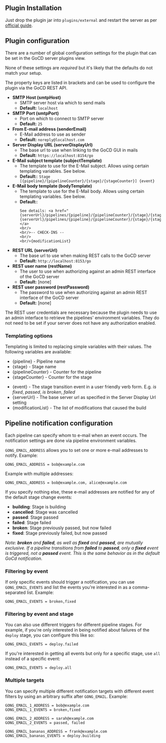 
## Plugin Installation

Just drop the plugin jar into ```plugins/external``` and restart the server as per
[official guide](https://docs.gocd.org/current/extension_points/plugin_user_guide.html).

## Plugin configuration

There are a number of global configuration settings for the plugin that can be set in the GoCD server plugins view.

None of these settings are *required* but it's likely that the defaults do not match your setup.

The property keys are listed in brackets and can be used to configure the plugin via the GoCD REST API.

* **SMTP Host (smtpHost)**
  * SMTP server host via which to send mails
  * **Default:** ```localhost```
* **SMTP Port (smtpPort)** 
  * Port on which to connect to SMTP server 
  * **Default:** ```25```
* **From E-mail address (senderEmail)** 
  * E-Mail address to use as sender
  * **Default:** ```noreply@localhost.com```
* **Server Display URL (serverDisplayUrl)** 
  * The base url to use when linking to the GoCD GUI in mails 
  * **Default:** ```https://localhost:8154/go```
* **E-Mail subject template (subjectTemplate)**
  * The template to use for the E-Mail subject. Allows using certain templating variables. See below.
  * **Default:**: ```Stage [{pipeline}/{pipelineCounter}/{stage}/{stageCounter}] {event}``` 
* **E-Mail body template (bodyTemplate)**
  * The template to use for the E-Mail body. Allows using certain templating variables. See below.
  * **Default:**:
    ``` 
    See details: <a href="{serverUrl}/pipelines/{pipeline}/{pipelineCounter}/{stage}/{stageCounter}">{serverUrl}/pipelines/{pipeline}/{pipelineCounter}/{stage}/{stageCounter}</a>
    <br/>
    <br/>-- CHECK-INS --
    <br/>
    <br/>{modificationList}
    ``` 
* **REST URL (serverUrl)** 
  * The base url to use when making REST calls to the GoCD server 
  * **Default:** ```http://localhost:8153/go```
* **REST user name (restName)** 
  * The user to use when authorizing against an admin REST interface of the GoCD server 
  * **Default:** [none]
* **REST user password (restPassword)** 
  * The password to use when authorizing against an admin REST interface of the GoCD server 
  * **Default:** [none]
  
The REST user credentials are necessary because the plugin needs to use an admin interface to retrieve the pipelines' environment
variables. They do not need to be set if your server does not have any authorization enabled.

### Templating options

Templating is limited to replacing simple variables with their values. The following variables are available:
* {pipeline} - Pipeline name
* {stage} - Stage name
* {pipelineCounter} - Counter for the pipeline
* {stageCounter} - Counter for the stage
- {event} - The stage transition event in a user friendly verb form. E.g. *is fixed*, *passed*, *is broken*, *failed*
- {serverUrl} - The base server url as specified in the Server Display Url setting
- {modificationList} - The list of modifications that caused the build

## Pipeline notification configuration

Each pipeline can specify whom to e-mail when an event occurs.
The notification settings are done via pipeline environment variables.

```GONG_EMAIL_ADDRESS``` allows you to set one or more e-mail addresses to notify. Example:

```
GONG_EMAIL_ADDRESS = bob@example.com
```

Example with multiple addresses:
```
GONG_EMAIL_ADDRESS = bob@example.com, alice@example.com
```

If you specify nothing else, these e-mail addresses are notified for any of the default stage change events:

- **building**: Stage is building
- **cancelled**: Stage was cancelled
- **passed**: Stage passed
- **failed**: Stage failed
- **broken**: Stage previously passed, but now failed
- **fixed**: Stage previously failed, but now passed

*Note: **broken** and **failed**, as well as **fixed** and **passed**, are mutually exclusive. If a pipeline transitions from **failed**
to **passed**, only a **fixed** event is triggered, not a **passed** event. This is the same behavior as in the default
 GoCd notification.*

### Filtering by event

If only specific events should trigger a notification, you can use ```GONG_EMAIL_EVENTS``` and list the events
you're interested in as a comma-separated list. Example:

```
GONG_EMAIL_EVENTS = broken,fixed
```

### Filtering by event and stage

You can also use different triggers for different pipeline stages. For example, if you're only interested in being notified
about failures of the `deploy` stage, you can configure this like so:

```
GONG_EMAIL_EVENTS = deploy.failed
```

If you're interested in getting all events but only for a specific stage, use `all` instead of a specific event:
```
GONG_EMAIL_EVENTS = deploy.all
```


### Multiple targets

You can specify multiple different notification targets with different event filters by using an arbitrary suffix after
```GONG_EMAIL```. Example:

```
GONG_EMAIL_1_ADDRESS = bob@example.com
GONG_EMAIL_1_EVENTS = broken,fixed
 
GONG_EMAIL_2_ADDRESS = sarah@example.com
GONG_EMAIL_2_EVENTS = passed, failed
 
GONG_EMAIL_bananas_ADDRESS = frank@example.com
GONG_EMAIL_bananas_EVENTS = deploy.building
```